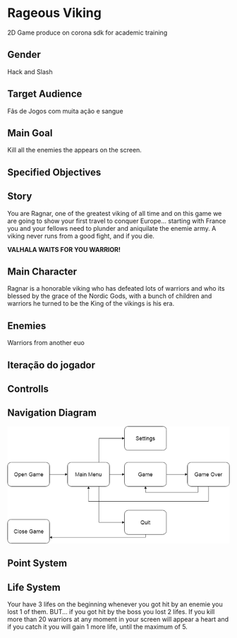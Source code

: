 # Rageous Viking
  2D Game produce on corona sdk for academic training
## Gender 
   Hack and Slash
## Target Audience
  Fãs de Jogos com muita ação e sangue
## Main Goal
  Kill all the enemies the appears on the screen.
## Specified Objectives

## Story
  You are Ragnar, one of the greatest viking of all time and on this game we are going to show your first travel to conquer Europe... starting with France you and your fellows need to plunder and aniquilate the enemie army. A viking never runs from a good fight, and if you die.
  
  **VALHALA WAITS FOR YOU WARRIOR!**
## Main Character
  Ragnar is a honorable viking who has defeated lots of warriors and who its blessed by the grace of the Nordic Gods, with a bunch of children and warriors he turned to be the King of the vikings is his era.
## Enemies
  Warriors from another euo
## Iteração do jogador
  
## Controlls

## Navigation Diagram
   ![Diagrama](diagram.png) 

## Point System

## Life System
  Your have 3 lifes on the beginning whenever you got hit by an enemie you lost 1 of them.
  BUT... if you got hit by the boss you lost  2 lifes.
  If you kill more than 20 warriors at any moment in your screen will appear a heart and if you catch it you will gain 1 more life, until the maximum of 5.
